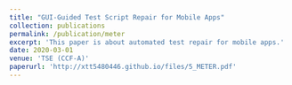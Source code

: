 ```yaml
---
title: "GUI-Guided Test Script Repair for Mobile Apps"
collection: publications
permalink: /publication/meter
excerpt: 'This paper is about automated test repair for mobile apps.'
date: 2020-03-01
venue: 'TSE (CCF-A)'
paperurl: 'http://xtt5480446.github.io/files/5_METER.pdf'
--- 
```


